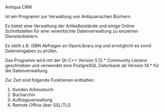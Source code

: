 Antiqua CRM

Ist ein Programm zur Verwaltung von Antiquarischen Büchern.

Es bietet eine Verwaltung der Artikelbestände und einige Online Schnittstellen für eine vereinfachte Datenverwaltung zu einzelnen Dienstanbietern.

Es stellt z.B. ISBN Abfragen an OpenLibrary.org und ermöglicht es somit Dateneingaben zu prüfen.

Das Programm wird mit der Qt-C++ Version 5.12.* Community Liezens geschrieben und verwendet eine PostgreSQL Datenbank ab Version 14.* für die Datenverwaltung.

Zur Zeit sind folgende Funktionen enthalten:
1) Kunden Adressbuch
2) Bucharchiv
3) Auftragsverwaltung
4) Remote Office über SSL/TLS
